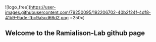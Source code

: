 
![logo_free](https://user-images.githubusercontent.com/79250095/192206702-40b2f24f-4df8-41b9-9ade-fbc9a5cd66d2.png =250x)

## Welcome to the Ramialison-Lab github page
